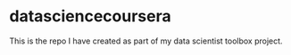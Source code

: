 # datasciencecoursera
This is the repo I have created as part of my data scientist toolbox project. 
